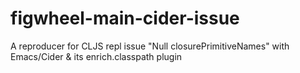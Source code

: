 # figwheel-main-cider-issue
A reproducer for CLJS repl issue "Null closurePrimitiveNames" with Emacs/Cider &amp; its enrich.classpath plugin
